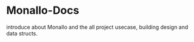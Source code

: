 # Monallo-Docs
introduce about Monallo and the all project usecase, building design and data structs.
